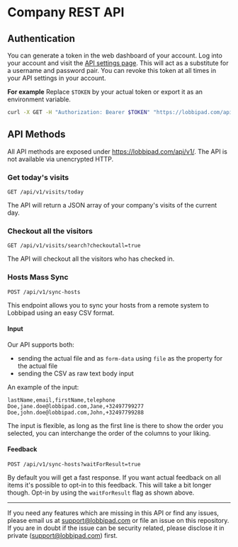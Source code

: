 # Company REST API

## Authentication
You can generate a token in the web dashboard of your account. Log into your account and visit the [API settings page](https://lobbipad.com/settings/api).
This will act as a substitute for a username and password pair. You can revoke this token at all times in your API settings in your account.

__For example__
Replace `$TOKEN` by your actual token or export it as an environment variable.

```bash
curl -X GET -H "Authorization: Bearer $TOKEN" "https://lobbipad.com/api/v1/visits/today"
```
## API Methods
All API methods are exposed under https://lobbipad.com/api/v1/. The API is not available via unencrypted HTTP.

### Get today's visits

```
GET /api/v1/visits/today
```

The API will return a JSON array of your company's visits of the current day.

### Checkout all the visitors

```
GET /api/v1/visits/search?checkoutall=true
```

The API will checkout all the visitors who has checked in. 

### Hosts Mass Sync

```
POST /api/v1/sync-hosts
```

This endpoint allows you to sync your hosts from a remote system to Lobbipad using an easy CSV format.

#### Input
Our API supports both:
- sending the actual file and as `form-data` using `file` as the property for the actual file
- sending the CSV as raw text body input

An example of the input:

```csv
lastName,email,firstName,telephone
Doe,jane.doe@lobbipad.com,Jane,+32497799277
Doe,john.doe@lobbipad.com,John,+32497799288
```

The input is flexible, as long as the first line is there to show the order you selected, you can interchange the order of the columns to your liking.

#### Feedback

```
POST /api/v1/sync-hosts?waitForResult=true
```

By default you will get a fast response. If you want actual feedback on all items it's possible to opt-in to this feedback. This will take a bit longer though. Opt-in by using the `waitForResult` flag as shown above.

---

If you need any features which are missing in this API or find any issues, please email us at support@lobbipad.com or file an issue on this repository. If you are in doubt if the issue can be security related, please disclose it in private (support@lobbipad.com) first.